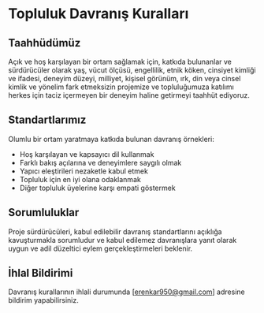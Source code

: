 # Topluluk Davranış Kuralları

## Taahhüdümüz

Açık ve hoş karşılayan bir ortam sağlamak için, katkıda bulunanlar ve sürdürücüler olarak yaş, vücut ölçüsü, engellilik, etnik köken, cinsiyet kimliği ve ifadesi, deneyim düzeyi, milliyet, kişisel görünüm, ırk, din veya cinsel kimlik ve yönelim fark etmeksizin projemize ve topluluğumuza katılımı herkes için taciz içermeyen bir deneyim haline getirmeyi taahhüt ediyoruz.

## Standartlarımız

Olumlu bir ortam yaratmaya katkıda bulunan davranış örnekleri:

* Hoş karşılayan ve kapsayıcı dil kullanmak
* Farklı bakış açılarına ve deneyimlere saygılı olmak  
* Yapıcı eleştirileri nezaketle kabul etmek
* Topluluk için en iyi olana odaklanmak
* Diğer topluluk üyelerine karşı empati göstermek

## Sorumluluklar

Proje sürdürücüleri, kabul edilebilir davranış standartlarını açıklığa kavuşturmakla sorumludur ve kabul edilemez davranışlara yanıt olarak uygun ve adil düzeltici eylem gerçekleştirmeleri beklenir.

## İhlal Bildirimi

Davranış kurallarının ihlali durumunda [erenkar950@gmail.com] adresine bildirim yapabilirsiniz.